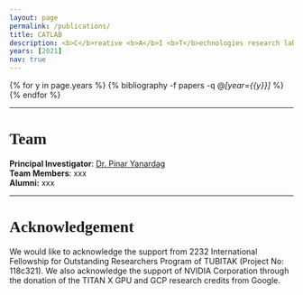 ```yaml
---
layout: page
permalink: /publications/
title: CATLAB
description: <b>C</b>reative <b>A</b>I <b>T</b>echnologies research lab, currently hosted at <a href="https://cmpe.boun.edu.tr">Bogazici University, Department of Computer Engineering</a>. 
years: [2021]
nav: true
---
```


<div class="publications">

{% for y in page.years %}
  {% bibliography -f papers -q @*[year={{y}}]* %}
{% endfor %}

</div>

<hr>
<h1 class="post-title" style="font-family: 'Crimson Text', serif;">Team</h1>

<b>Principal Investigator</b>:  <a href="">Dr. Pinar Yanardag</a><br>
<b>Team Members</b>: xxx<br>
<b>Alumni:</b> xxx

<hr>
<h1 class="post-title" style="font-family: 'Crimson Text', serif;">Acknowledgement</h1>
We would like to acknowledge the support from 2232 International Fellowship for Outstanding Researchers Program of TUBITAK (Project No: 118c321). We also acknowledge the support of NVIDIA Corporation through the donation of the TITAN X GPU and GCP research credits from Google.  

 
